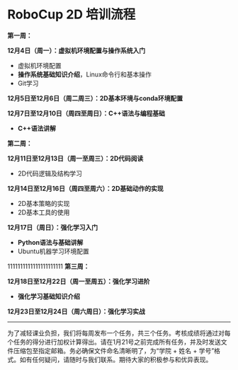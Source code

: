 # RoboCup 2D 培训流程

**第一周：**

**12月4日（周一）：虚拟机环境配置与操作系统入门**
- 虚拟机环境配置
- **操作系统基础知识介绍**，Linux命令行和基本操作
- Git学习

**12月5日至12月6日（周二周三）：2D基本环境与conda环境配置**

**12月7日至12月10日（周四至周日）：C++语法与编程基础**
- **C++语法讲解**


**第二周：**

**12月11日至12月13日（周一至周三）：2D代码阅读**
- 2D代码逻辑及结构学习

**12月14日至12月16日（周四至周六）：2D基础动作的实现**
- 2D基本策略的实现
- 2D基本工具的使用

**12月17日（周日）：强化学习入门**
- **Python语法与基础讲解**
- Ubuntu机器学习环境配置

1111111111111111111111
**第三周：**

**12月18日至12月22日（周一至周五）：强化学习进阶**
- **强化学习基础知识介绍**

**12月23日至12月24日（周六周日）：强化学习实战**

---
为了减轻课业负担，我们将每周发布一个任务，共三个任务。考核成绩将通过对每个任务的得分进行加权计算得出。请在1月21号之前完成所有任务，并及时发送文件压缩包至指定邮箱。务必确保文件命名清晰明了，为“学院 + 姓名 + 学号”格式。如有任何疑问，请随时与我们联系。期待大家的积极参与和优异表现。





